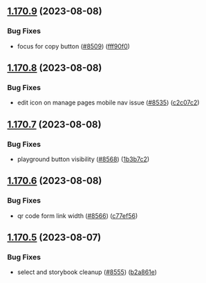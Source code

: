 ## [1.170.9](https://github.com/EddieHubCommunity/LinkFree/compare/v1.170.8...v1.170.9) (2023-08-08)


### Bug Fixes

* focus for copy button ([#8509](https://github.com/EddieHubCommunity/LinkFree/issues/8509)) ([fff90f0](https://github.com/EddieHubCommunity/LinkFree/commit/fff90f0899541cd57cf8b5db740b6deadd3f607e))



## [1.170.8](https://github.com/EddieHubCommunity/LinkFree/compare/v1.170.7...v1.170.8) (2023-08-08)


### Bug Fixes

* edit icon on manage pages mobile nav issue  ([#8535](https://github.com/EddieHubCommunity/LinkFree/issues/8535)) ([c2c07c2](https://github.com/EddieHubCommunity/LinkFree/commit/c2c07c20c8cfea13597e2085a92b113741616c24))



## [1.170.7](https://github.com/EddieHubCommunity/LinkFree/compare/v1.170.6...v1.170.7) (2023-08-08)


### Bug Fixes

* playground button visibility ([#8568](https://github.com/EddieHubCommunity/LinkFree/issues/8568)) ([1b3b7c2](https://github.com/EddieHubCommunity/LinkFree/commit/1b3b7c2cd1023e5e8d48dfa93078b4765036709c))



## [1.170.6](https://github.com/EddieHubCommunity/LinkFree/compare/v1.170.5...v1.170.6) (2023-08-08)


### Bug Fixes

* qr code form link width ([#8566](https://github.com/EddieHubCommunity/LinkFree/issues/8566)) ([c77ef56](https://github.com/EddieHubCommunity/LinkFree/commit/c77ef56fe9f27e58278d80f6197faca1450fc46c))



## [1.170.5](https://github.com/EddieHubCommunity/LinkFree/compare/v1.170.4...v1.170.5) (2023-08-07)


### Bug Fixes

* select and storybook cleanup ([#8555](https://github.com/EddieHubCommunity/LinkFree/issues/8555)) ([b2a861e](https://github.com/EddieHubCommunity/LinkFree/commit/b2a861e75285e03ce116f32f48729c8db079a0eb))



